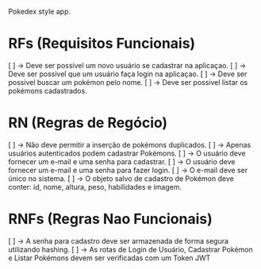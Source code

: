 Pokedex style app.

# RFs (Requisitos Funcionais)

[ ] -> Deve ser possivel um novo usuário se cadastrar na aplicaçao.
[ ] -> Deve ser possivel que um usuário faça login na aplicaçao.
[ ] -> Deve ser possivel buscar um pokémon pelo nome.
[ ] -> Deve ser possivel listar os pokémons cadastrados.


# RN (Regras de Regócio)

[ ] -> Não deve permitir a inserção de pokémons duplicados.
[ ] -> Apenas usuários autenticados podem cadastrar Pokémons.
[ ] -> O usuário deve fornecer um e-mail e uma senha para cadastrar.
[ ] -> O usuário deve fornecer um e-mail e uma senha para fazer login.
[ ] -> O e-mail deve ser único no sistema.
[ ] -> O objeto salvo de cadastro de Pokémon deve conter: id, nome, altura, peso, habilidades e imagem.

# RNFs (Regras Nao Funcionais)

[ ] -> A senha para cadastro deve ser armazenada de forma segura utilizando hashing.
[ ] -> As rotas de Login de Usuário, Cadastrar Pokémon e Listar Pokémons devem ser verificadas com um Token JWT